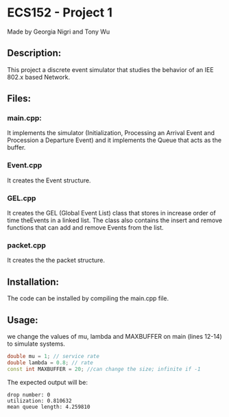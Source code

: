 # ECS152 - Project 1 
Made by Georgia Nigri and Tony Wu

## Description:
This project a discrete event simulator that studies the behavior of an IEE 802.x based Network. 

## Files:
### main.cpp:
It implements the simulator (Initialization, Processing an Arrival Event and Procession a Departure Event) and it implements the Queue that acts as the buffer.
### Event.cpp
It creates the Event structure.
### GEL.cpp
It creates the GEL (Global Event List) class that stores in increase order of time theEvents in a linked list. The class also contains the insert and remove functions that can add and remove Events from the list.  
### packet.cpp
It creates the the packet structure.

## Installation:
The code can be installed by compiling the main.cpp file.

## Usage:
we change the values of mu, lambda and MAXBUFFER on main (lines 12-14) to simulate systems.
```cpp
double mu = 1; // service rate
double lambda = 0.8; // rate
const int MAXBUFFER = 20; //can change the size; infinite if -1
```
The expected output will be:
```
drop number: 0
utilization: 0.810632
mean queue length: 4.259810
```

